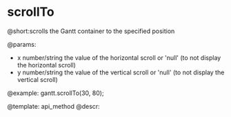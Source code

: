 scrollTo
=============
@short:scrolls the Gantt container to the specified position
	
@params:
- x		number/string		the value of the horizontal scroll or 'null' (to not display the horizontal scroll)
- y		number/string		the value of the vertical scroll or 'null' (to not display the vertical scroll)



@example:
gantt.scrollTo(30, 80);

@template:	api_method
@descr:

